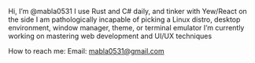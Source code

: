 Hi, I’m @mabla0531
I use Rust and C# daily, and tinker with Yew/React on the side 
I am pathologically incapable of picking a Linux distro, desktop environment, window manager, theme, or terminal emulator
I’m currently working on mastering web development and UI/UX techniques

How to reach me:
    Email: mabla0531@gmail.com

<!---
mabla0531/mabla0531 is a ✨ special ✨ repository because its `README.md` (this file) appears on your GitHub profile.
You can click the Preview link to take a look at your changes.
--->

